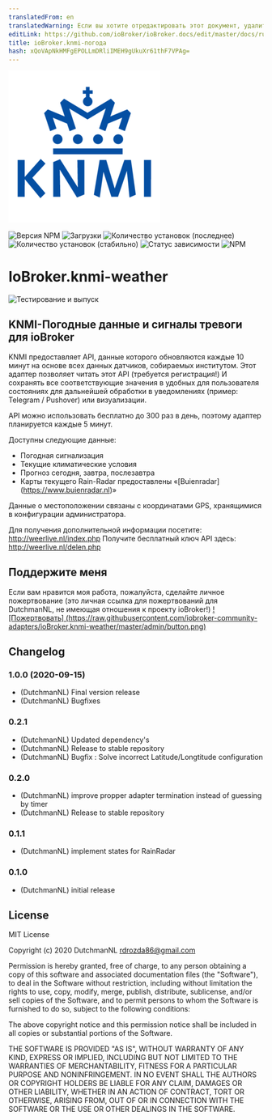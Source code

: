 ```yaml
---
translatedFrom: en
translatedWarning: Если вы хотите отредактировать этот документ, удалите поле «translationFrom», в противном случае этот документ будет снова автоматически переведен
editLink: https://github.com/ioBroker/ioBroker.docs/edit/master/docs/ru/adapterref/iobroker.knmi-weather/README.md
title: ioBroker.knmi-погода
hash: xQoVApNkHMFgEPOLLmDRliIMEH9gUkuXr61thF7VPAg=
---
```

![Логотип](../../../en/adapterref/iobroker.knmi-weather/admin/knmi-weather.png)

![Версия NPM](http://img.shields.io/npm/v/iobroker.knmi-weather.svg)
![Загрузки](https://img.shields.io/npm/dm/iobroker.knmi-weather.svg)
![Количество установок (последнее)](http://iobroker.live/badges/knmi-weather-installed.svg)
![Количество установок (стабильно)](http://iobroker.live/badges/knmi-weather-stable.svg)
![Статус зависимости](https://img.shields.io/david/iobroker-community-adapters/ioBroker.knmi-weather.svg)
![NPM](https://nodei.co/npm/ioBroker.knmi-weather.png?downloads=true)

# IoBroker.knmi-weather
![Тестирование и выпуск](https://github.com/iobroker-community-adapters/ioBroker.coronavirus-statistics/workflows/Test%20and%20Release/badge.svg)

## KNMI-Погодные данные и сигналы тревоги для ioBroker
KNMI предоставляет API, данные которого обновляются каждые 10 минут на основе всех данных датчиков, собираемых институтом.
Этот адаптер позволяет читать этот API (требуется регистрация!) И сохранять все соответствующие значения в удобных для пользователя состояниях для дальнейшей обработки в уведомлениях (пример: Telegram / Pushover) или визуализации.

API можно использовать бесплатно до 300 раз в день, поэтому адаптер планируется каждые 5 минут.

Доступны следующие данные:

* Погодная сигнализация
* Текущие климатические условия
* Прогноз сегодня, завтра, послезавтра
* Карты текущего Rain-Radar предоставлены «[Buienradar] (https://www.buienradar.nl)»

Данные о местоположении связаны с координатами GPS, хранящимися в конфигурации администратора.

Для получения дополнительной информации посетите: http://weerlive.nl/index.php Получите бесплатный ключ API здесь: http://weerlive.nl/delen.php

## Поддержите меня
Если вам нравится моя работа, пожалуйста, сделайте личное пожертвование (это личная ссылка для пожертвований для DutchmanNL, не имеющая отношения к проекту ioBroker!) [![Пожертвовать] (https://raw.githubusercontent.com/iobroker-community-adapters/ioBroker.knmi-weather/master/admin/button.png)](http://paypal.me/DutchmanNL)

## Changelog
<!--
	Placeholder for the next version (at the beginning of the line):
	### __WORK IN PROGRESS__
-->

### 1.0.0 (2020-09-15)
* (DutchmanNL) Final version release
* (DutchmanNL) Bugfixes

### 0.2.1
* (DutchmanNL) Updated dependency's
* (DutchmanNL) Release to stable repository
* (DutchmanNL) Bugfix : Solve incorrect Latitude/Longtitude configuration

### 0.2.0
* (DutchmanNL) improve propper adapter termination instead of guessing by timer
* (DutchmanNL) Release to stable repository

### 0.1.1
* (DutchmanNL) implement states for RainRadar

### 0.1.0
* (DutchmanNL) initial release

## License
MIT License

Copyright (c) 2020 DutchmanNL <rdrozda86@gmail.com>

Permission is hereby granted, free of charge, to any person obtaining a copy
of this software and associated documentation files (the "Software"), to deal
in the Software without restriction, including without limitation the rights
to use, copy, modify, merge, publish, distribute, sublicense, and/or sell
copies of the Software, and to permit persons to whom the Software is
furnished to do so, subject to the following conditions:

The above copyright notice and this permission notice shall be included in all
copies or substantial portions of the Software.

THE SOFTWARE IS PROVIDED "AS IS", WITHOUT WARRANTY OF ANY KIND, EXPRESS OR
IMPLIED, INCLUDING BUT NOT LIMITED TO THE WARRANTIES OF MERCHANTABILITY,
FITNESS FOR A PARTICULAR PURPOSE AND NONINFRINGEMENT. IN NO EVENT SHALL THE
AUTHORS OR COPYRIGHT HOLDERS BE LIABLE FOR ANY CLAIM, DAMAGES OR OTHER
LIABILITY, WHETHER IN AN ACTION OF CONTRACT, TORT OR OTHERWISE, ARISING FROM,
OUT OF OR IN CONNECTION WITH THE SOFTWARE OR THE USE OR OTHER DEALINGS IN THE
SOFTWARE.